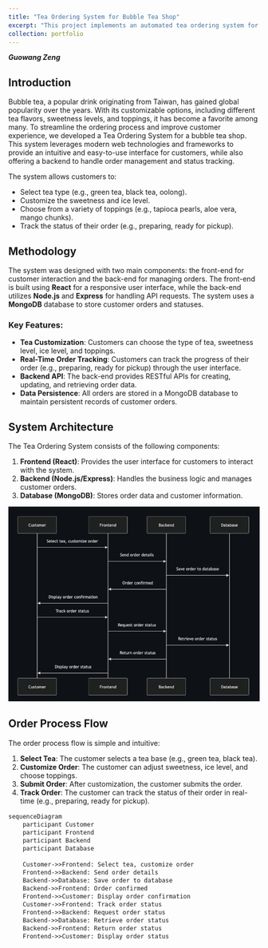 ```yaml
---
title: "Tea Ordering System for Bubble Tea Shop"
excerpt: "This project implements an automated tea ordering system for a bubble tea shop using modern web technologies and frameworks. The system allows customers to customize their tea order, choose toppings, and track the order status in real-time."
collection: portfolio
---
```

<a id="top"></a>

***Guowang Zeng***

## Introduction

Bubble tea, a popular drink originating from Taiwan, has gained global popularity over the years. With its customizable options, including different tea flavors, sweetness levels, and toppings, it has become a favorite among many. To streamline the ordering process and improve customer experience, we developed a Tea Ordering System for a bubble tea shop. This system leverages modern web technologies and frameworks to provide an intuitive and easy-to-use interface for customers, while also offering a backend to handle order management and status tracking.

The system allows customers to:
- Select tea type (e.g., green tea, black tea, oolong).
- Customize the sweetness and ice level.
- Choose from a variety of toppings (e.g., tapioca pearls, aloe vera, mango chunks).
- Track the status of their order (e.g., preparing, ready for pickup).

## Methodology

The system was designed with two main components: the front-end for customer interaction and the back-end for managing orders. The front-end is built using **React** for a responsive user interface, while the back-end utilizes **Node.js** and **Express** for handling API requests. The system uses a **MongoDB** database to store customer orders and statuses.

### Key Features:
- **Tea Customization**: Customers can choose the type of tea, sweetness level, ice level, and toppings.
- **Real-Time Order Tracking**: Customers can track the progress of their order (e.g., preparing, ready for pickup) through the user interface.
- **Backend API**: The back-end provides RESTful APIs for creating, updating, and retrieving order data.
- **Data Persistence**: All orders are stored in a MongoDB database to maintain persistent records of customer orders.

## System Architecture

The Tea Ordering System consists of the following components:
1. **Frontend (React)**: Provides the user interface for customers to interact with the system.
2. **Backend (Node.js/Express)**: Handles the business logic and manages customer orders.
3. **Database (MongoDB)**: Stores order data and customer information.

![System Architecture](/images/system-architecture.png)

## Order Process Flow

The order process flow is simple and intuitive:
1. **Select Tea**: The customer selects a tea base (e.g., green tea, black tea).
2. **Customize Order**: The customer can adjust sweetness, ice level, and choose toppings.
3. **Submit Order**: After customization, the customer submits the order.
4. **Track Order**: The customer can track the status of their order in real-time (e.g., preparing, ready for pickup).

```mermaid
sequenceDiagram
    participant Customer
    participant Frontend
    participant Backend
    participant Database

    Customer->>Frontend: Select tea, customize order
    Frontend->>Backend: Send order details
    Backend->>Database: Save order to database
    Backend->>Frontend: Order confirmed
    Frontend->>Customer: Display order confirmation
    Customer->>Frontend: Track order status
    Frontend->>Backend: Request order status
    Backend->>Database: Retrieve order status
    Backend->>Frontend: Return order status
    Frontend->>Customer: Display order status
```
